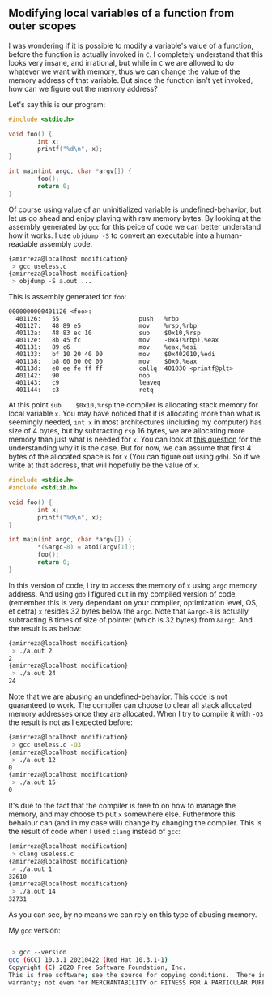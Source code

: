 ## Modifying local variables of a function from outer scopes

I was wondering if it is possible to modify a variable's value of a function, before the function is actually invoked in `C`. I completely understand that this looks very insane, and irrational, but while in `C` we are allowed to do whatever we want with memory, thus we can change the value of the memory address of that variable. But since the function isn't yet invoked, how can we figure out the memory address?

Let's say this is our program:
```c
#include <stdio.h>

void foo() {
        int x;
        printf("%d\n", x);
}

int main(int argc, char *argv[]) {
        foo();
        return 0;
}
```
Of course using value of an uninitialized variable is undefined-behavior, but let us go ahead and enjoy playing with raw memory bytes.  By looking at the assembly generated by `gcc` for this peice of code we can better understand how it works. I use `objdump -S` to convert an executable into a human-readable assembly code.
```bash
{amirreza@localhost modification}
 > gcc useless.c
{amirreza@localhost modification}
 > objdump -S a.out ...
```
This is assembly generated for `foo`:
```
0000000000401126 <foo>:
  401126:	55                   	push   %rbp
  401127:	48 89 e5             	mov    %rsp,%rbp
  40112a:	48 83 ec 10          	sub    $0x10,%rsp
  40112e:	8b 45 fc             	mov    -0x4(%rbp),%eax
  401131:	89 c6                	mov    %eax,%esi
  401133:	bf 10 20 40 00       	mov    $0x402010,%edi
  401138:	b8 00 00 00 00       	mov    $0x0,%eax
  40113d:	e8 ee fe ff ff       	callq  401030 <printf@plt>
  401142:	90                   	nop
  401143:	c9                   	leaveq 
  401144:	c3                   	retq   
```
At this point `sub    $0x10,%rsp` the compiler is allocating stack memory for local variable `x`. You may have noticed that it is allocating more than what is seemingly needed, `int x` in most architectures (including my computer) has size of 4 bytes, but by subtracting `rsp` 16 bytes, we are allocating more memory than just what is needed for `x`. You can look at [this question](https://stackoverflow.com/questions/34170306/gcc-reserving-more-space-than-needed-for-local-variables) for the understanding why it is the case. But for now, we can assume that first 4 bytes of the allocated space is for `x` (You can figure out using `gdb`). So if we write at that address, that will hopefully be the value of `x`.
```c
#include <stdio.h>
#include <stdlib.h>

void foo() {
        int x;
        printf("%d\n", x);
}

int main(int argc, char *argv[]) {
        *(&argc-8) = atoi(argv[1]);
        foo();
        return 0;
}
```
In this version of code, I try to access the memory of `x` using `argc` memory address. And using `gdb` I figured out in my compiled version of code, (remember this is very dependant on your compiler, optimization level, OS, et cetra) `x` resides 32 bytes below the `argc`. Note that `&argc-8` is actually subtracting 8 times of size of pointer (which is 32 bytes) from `&argc`. And the result is as below:
```bash
{amirreza@localhost modification}
 > ./a.out 2
2
{amirreza@localhost modification}
 > ./a.out 24
24
```
Note that we are abusing an undefined-behavior. This code is not guaranteed to work. The compiler can choose to clear all stack allocated memory addresses once they are allocated. When I try to compile it with `-O3` the result is not as I expected before:
```Bash
{amirreza@localhost modification}
 > gcc useless.c -O3
{amirreza@localhost modification}
 > ./a.out 12
0
{amirreza@localhost modification}
 > ./a.out 15
0
```
It's due to the fact that the compiler is free to on how to manage the memory, and may choose to put `x` somewhere else. Futhermore this behaiour can (and in my case will) change by changing the compiler. This is the result of code when I used `clang` instead of `gcc`:

```bash
{amirreza@localhost modification}
 > clang useless.c 
{amirreza@localhost modification}
 > ./a.out 1
32610
{amirreza@localhost modification}
 > ./a.out 14
32731

```
As you can see, by no means we can rely on this type of abusing memory.

My `gcc` version:
```bash

 > gcc --version
gcc (GCC) 10.3.1 20210422 (Red Hat 10.3.1-1)
Copyright (C) 2020 Free Software Foundation, Inc.
This is free software; see the source for copying conditions.  There is NO
warranty; not even for MERCHANTABILITY or FITNESS FOR A PARTICULAR PURPOSE.

```
